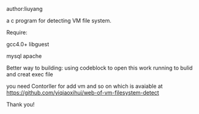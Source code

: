 author:liuyang

a c program for detecting VM file system.

Require:

gcc4.0+
libguest

mysql
apache

Better way to building:
using codeblock to open this work
running to bulid and creat exec file

you need Contorller for add vm and so on which is avaiable at https://github.com/yiqiaoxihui/web-of-vm-filesystem-detect

Thank you!
